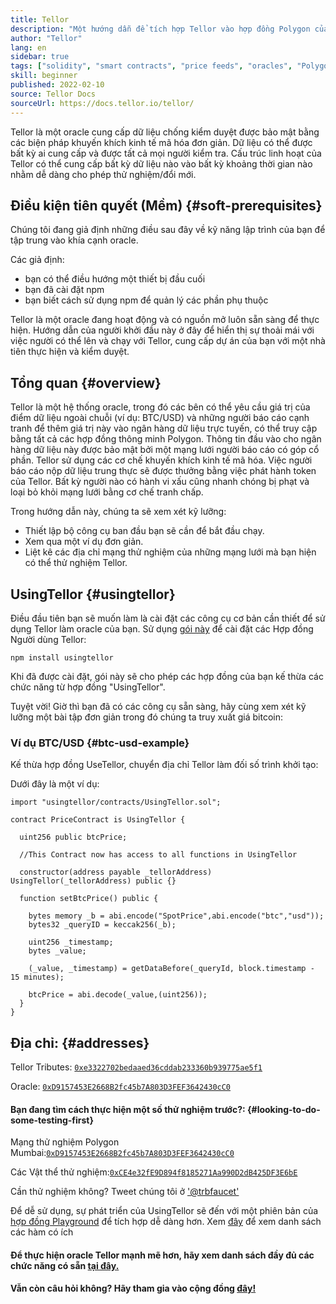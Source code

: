 ```yaml
---
title: Tellor
description: "Một hướng dẫn để tích hợp Tellor vào hợp đồng Polygon của bạn."
author: "Tellor"
lang: en
sidebar: true
tags: ["solidity", "smart contracts", "price feeds", "oracles", "Polygon", "Matic", "Tellor"]
skill: beginner
published: 2022-02-10
source: Tellor Docs
sourceUrl: https://docs.tellor.io/tellor/
---
```


Tellor là một oracle cung cấp dữ liệu chống kiểm duyệt được bảo mật bằng các biện pháp khuyến khích kinh tế mã hóa đơn giản. Dữ liệu có thể được bất kỳ ai cung cấp và được tất cả mọi người kiểm tra. Cấu trúc linh hoạt của Tellor có thể cung cấp bất kỳ dữ liệu nào vào bất kỳ khoảng thời gian nào nhằm dễ dàng cho phép thử nghiệm/đổi mới.

## Điều kiện tiên quyết (Mềm) {#soft-prerequisites}

Chúng tôi đang giả định những điều sau đây về kỹ năng lập trình của bạn để tập trung vào khía cạnh oracle.

Các giả định:

- bạn có thể điều hướng một thiết bị đầu cuối
- bạn đã cài đặt npm
- bạn biết cách sử dụng npm để quản lý các phần phụ thuộc

Tellor là một oracle đang hoạt động và có nguồn mở luôn sẵn sàng để thực hiện. Hướng dẫn của người khởi đầu này ở đây để hiển thị sự thoải mái với việc người có thể lên và chạy với Tellor, cung cấp dự án của bạn với một nhà tiên thực hiện và kiểm duyệt.

## Tổng quan {#overview}

Tellor là một hệ thống oracle, trong đó các bên có thể yêu cầu giá trị của điểm dữ liệu ngoài chuỗi (ví dụ: BTC/USD) và những người báo cáo cạnh tranh để thêm giá trị này vào ngân hàng dữ liệu trực tuyến, có thể truy cập bằng tất cả các hợp đồng thông minh Polygon. Thông tin đầu vào cho ngân hàng dữ liệu này được bảo mật bởi một mạng lưới người báo cáo có góp cổ phần. Tellor sử dụng các cơ chế khuyến khích kinh tế mã hóa. Việc người báo cáo nộp dữ liệu trung thực sẽ được thưởng bằng việc phát hành token của Tellor. Bất kỳ người nào có hành vi xấu cũng nhanh chóng bị phạt và loại bỏ khỏi mạng lưới bằng cơ chế tranh chấp.

Trong hướng dẫn này, chúng ta sẽ xem xét kỹ lưỡng:

- Thiết lập bộ công cụ ban đầu bạn sẽ cần để bắt đầu chạy.
- Xem qua một ví dụ đơn giản.
- Liệt kê các địa chỉ mạng thử nghiệm của những mạng lưới mà bạn hiện có thể thử nghiệm Tellor.

## UsingTellor {#usingtellor}

Điều đầu tiên bạn sẽ muốn làm là cài đặt các công cụ cơ bản cần thiết để sử dụng Tellor làm oracle của bạn. Sử dụng [gói này](https://github.com/tellor-io/usingtellor) để cài đặt các Hợp đồng Người dùng Tellor:

`npm install usingtellor`

Khi đã được cài đặt, gói này sẽ cho phép các hợp đồng của bạn kế thừa các chức năng từ hợp đồng "UsingTellor".

Tuyệt vời! Giờ thì bạn đã có các công cụ sẵn sàng, hãy cùng xem xét kỹ lưỡng một bài tập đơn giản trong đó chúng ta truy xuất giá bitcoin:

### Ví dụ BTC/USD {#btc-usd-example}

Kế thừa hợp đồng UseTellor, chuyển địa chỉ Tellor làm đối số trình khởi tạo:

Dưới đây là một ví dụ:

```solidity
import "usingtellor/contracts/UsingTellor.sol";

contract PriceContract is UsingTellor {

  uint256 public btcPrice;

  //This Contract now has access to all functions in UsingTellor

  constructor(address payable _tellorAddress) UsingTellor(_tellorAddress) public {}

  function setBtcPrice() public {

    bytes memory _b = abi.encode("SpotPrice",abi.encode("btc","usd"));
    bytes32 _queryID = keccak256(_b);

    uint256 _timestamp;
    bytes _value;

    (_value, _timestamp) = getDataBefore(_queryId, block.timestamp - 15 minutes);

    btcPrice = abi.decode(_value,(uint256));
  }
}
```

## Địa chỉ: {#addresses}

Tellor Tributes: [`0xe3322702bedaaed36cddab233360b939775ae5f1`](https://polygonscan.com/token/0xe3322702bedaaed36cddab233360b939775ae5f1#code)

Oracle: [`0xD9157453E2668B2fc45b7A803D3FEF3642430cC0`](https://polygonscan.com/address/0xD9157453E2668B2fc45b7A803D3FEF3642430cC0#code)

#### Bạn đang tìm cách thực hiện một số thử nghiệm trước?: {#looking-to-do-some-testing-first}

Mạng thử nghiệm Polygon Mumbai:[`0xD9157453E2668B2fc45b7A803D3FEF3642430cC0`](https://mumbai.polygonscan.com/address/0xD9157453E2668B2fc45b7A803D3FEF3642430cC0/contracts#code)

Các Vật thể thử nghiệm:[`0xCE4e32fE9D894f8185271Aa990D2dB425DF3E6bE`](https://mumbai.polygonscan.com/token/0xCE4e32fE9D894f8185271Aa990D2dB425DF3E6bE#code)

Cần thử nghiệm không? Tweet chúng tôi ở ['@trbfaucet'](https://twitter.com/trbfaucet)

Để dễ sử dụng, sự phát triển của UsingTellor sẽ đến với một phiên bản của [hợp đồng Playground](https://github.com/tellor-io/TellorPlayground) để tích hợp dễ dàng hơn. Xem [đây](https://github.com/tellor-io/sampleUsingTellor#tellor-playground) để xem danh sách các hàm có ích

#### Để thực hiện oracle Tellor mạnh mẽ hơn, hãy xem danh sách đầy đủ các chức năng có sẵn [tại đây.](https://github.com/tellor-io/usingtellor/blob/master/README.md)

#### Vẫn còn câu hỏi không? Hãy tham gia vào cộng đồng [đây!](https://discord.gg/tellor)

